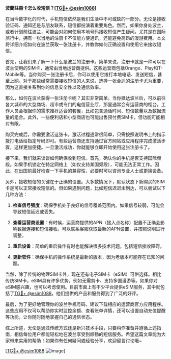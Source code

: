 **波蘭註冊卡怎么收短信？[[TG💪+ @esim1088](https://t.me/s/esim1088)]**

在当今数字化的时代，手机短信依然是我们生活中不可或缺的一部分。无论是接收验证码、通知还是与朋友联系，短信都扮演着重要角色。然而，如果你身处波兰，或者计划前往波兰，可能会对如何使用本地号码接收短信产生疑问。尤其是在国际旅行中，拥有一张当地的注册卡不仅能方便通讯，还能避免高昂的漫游费用。本文将详细介绍如何在波兰获取一张注册卡，并教你如何正确设置和使用它来接收短信。

首先，让我们来了解一下什么是波兰的注册卡。简单来说，注册卡就是一种可以在波兰使用的SIM卡，通常由当地运营商提供。这些运营商包括Orange、Play和T-Mobile等。当你购买一张注册卡后，你可以使用它拨打本地电话、发送短信，甚至上网。对于那些经常需要接收短信的人来说，选择一张合适的注册卡尤为重要，因为这直接关系到你的信息安全性以及通信效率。

那么，如何在波兰获得一张注册卡呢？其实非常简单。当你抵达波兰后，可以前往各大城市的大型商场、超市或专门的电信营业厅，那里通常会有运营商的柜台。工作人员会根据你的需求推荐适合的套餐，比如包含通话时间、短信数量以及数据流量的组合。此外，一些便利店和小型商店也可能出售预付费SIM卡，但功能可能相对有限。

购买完成后，你需要激活这张卡。激活过程通常很简单，只需按照说明书上的指示拨打电话给指定号码即可。有些运营商还支持通过官方网站或应用程序完成激活步骤，这样更加便捷。一旦激活成功，你就能够立即开始使用这张注册卡了。

接下来，我们就来谈谈如何确保收到短信。首先，确认你的手机是否支持国际频段。如果手机锁定在特定网络上（如仅支持某国频段），可能无法正常工作。因此，在出国前最好检查一下手机的兼容性，必要时可以咨询专业人士或更换设备。

另外，接收短信的关键在于正确的设置。大多数情况下，默认状态下新购买的SIM卡是可以正常接收短信的。但如果遇到问题，比如短信迟迟未到达，可以尝试以下几种方法：

1. **检查信号强度**：确保手机处于良好的信号覆盖范围内。如果信号较弱，可能会导致短信延迟或丢失。
   
2. **查看运营商设置**：有时候，运营商提供的APN（接入点名称）配置不正确会影响数据连接和短信接收。可以联系客服获取最新的APN设置，并按照说明进行调整。

3. **重启设备**：简单的重启操作有时也能解决很多技术问题，包括短信接收障碍。

4. **更新软件**：确保手机的操作系统是最新的版本，因为老版本可能存在已知的问题。

当然，除了传统的物理SIM卡外，现在还有电子SIM卡（eSIM）可供选择。相比传统SIM卡，eSIM具有许多优势，例如无需剪卡、支持多国漫游等。如果你对eSIM感兴趣，也可以考虑使用。目前市面上有不少平台提供eSIM服务，其中就包括了[TG💪+ @esim1088](https://t.me/s/esim1088)，他们提供的产品和服务得到了广泛的好评。

最后，为了更好地管理你的波兰手机号码，建议下载相应的运营商官方应用程序。这些应用不仅可以帮助你实时监控余额、查看账单详情，还可以设置自动充值提醒等功能，让你随时随地掌握自己的通信状态。

综上所述，无论是通过传统方式还是新兴技术手段，只要稍作准备并遵循上述指南，相信每位用户都能轻松地在波兰享受到顺畅的短信服务。希望这篇文章能为大家带来实用的帮助！如果你有任何疑问或经验分享，欢迎留言讨论哦~

[[TG💪+ @esim1088](https://t.me/s/esim1088) ![Image](https://i.postimg.cc/4NQfJmqS/Snipaste-2025-05-13-00-14-12.png)]
